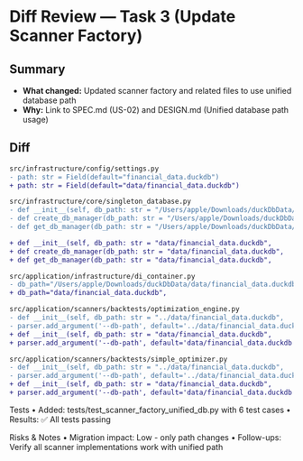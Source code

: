 # Diff Review — Task 3 (Update Scanner Factory)

## Summary
- **What changed:** Updated scanner factory and related files to use unified database path
- **Why:** Link to SPEC.md (US-02) and DESIGN.md (Unified database path usage)

## Diff
```diff
src/infrastructure/config/settings.py
- path: str = Field(default="financial_data.duckdb")
+ path: str = Field(default="data/financial_data.duckdb")

src/infrastructure/core/singleton_database.py
- def __init__(self, db_path: str = "/Users/apple/Downloads/duckDbData/data/financial_data.duckdb",
- def create_db_manager(db_path: str = "/Users/apple/Downloads/duckDbData/data/financial_data.duckdb",
- def get_db_manager(db_path: str = "/Users/apple/Downloads/duckDbData/data/financial_data.duckdb",

+ def __init__(self, db_path: str = "data/financial_data.duckdb",
+ def create_db_manager(db_path: str = "data/financial_data.duckdb",
+ def get_db_manager(db_path: str = "data/financial_data.duckdb",

src/application/infrastructure/di_container.py
- db_path="/Users/apple/Downloads/duckDbData/data/financial_data.duckdb",
+ db_path="data/financial_data.duckdb",

src/application/scanners/backtests/optimization_engine.py
- def __init__(self, db_path: str = "../data/financial_data.duckdb",
- parser.add_argument('--db-path', default='../data/financial_data.duckdb',
+ def __init__(self, db_path: str = "data/financial_data.duckdb",
+ parser.add_argument('--db-path', default='data/financial_data.duckdb',

src/application/scanners/backtests/simple_optimizer.py
- def __init__(self, db_path: str = "../data/financial_data.duckdb",
- parser.add_argument('--db-path', default='../data/financial_data.duckdb',
+ def __init__(self, db_path: str = "data/financial_data.duckdb",
+ parser.add_argument('--db-path', default='data/financial_data.duckdb',
```

Tests
	•	Added: tests/test_scanner_factory_unified_db.py with 6 test cases
	•	Results: ✅ All tests passing

Risks & Notes
	•	Migration impact: Low - only path changes
	•	Follow-ups: Verify all scanner implementations work with unified path
